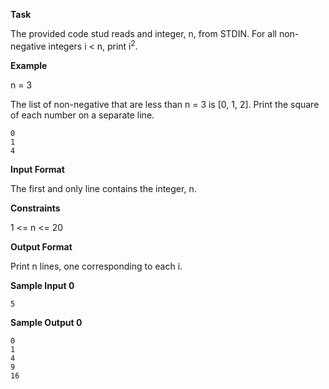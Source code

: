 **Task**

The provided code stud reads and integer, n, from STDIN. For all non-negative integers i < n, print i<sup>2</sup>.

**Example**

n = 3

The list of non-negative that are less than n = 3 is [0, 1, 2]. Print the square of each number on a separate line.

```
0
1
4
```

**Input Format**

The first and only line contains the integer, n.

**Constraints**

1 <= n <= 20

**Output Format**

Print n lines, one corresponding to each i.

**Sample Input 0**

```
5
```

**Sample Output 0**
```
0
1
4
9
16
```
